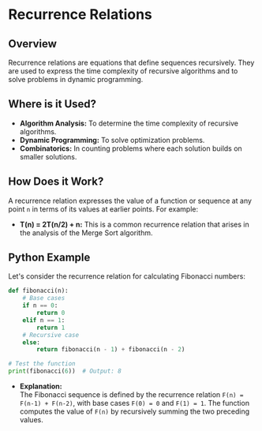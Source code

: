 # **Recurrence Relations**

## **Overview**

Recurrence relations are equations that define sequences recursively. They are used to express the time complexity of recursive algorithms and to solve problems in dynamic programming.

## **Where is it Used?**

- **Algorithm Analysis:** To determine the time complexity of recursive algorithms.
- **Dynamic Programming:** To solve optimization problems.
- **Combinatorics:** In counting problems where each solution builds on smaller solutions.

## **How Does it Work?**

A recurrence relation expresses the value of a function or sequence at any point `n` in terms of its values at earlier points. For example:
- **T(n) = 2T(n/2) + n:** This is a common recurrence relation that arises in the analysis of the Merge Sort algorithm.

## **Python Example**

Let's consider the recurrence relation for calculating Fibonacci numbers:

```python
def fibonacci(n):
    # Base cases
    if n == 0:
        return 0
    elif n == 1:
        return 1
    # Recursive case
    else:
        return fibonacci(n - 1) + fibonacci(n - 2)

# Test the function
print(fibonacci(6))  # Output: 8
```

- **Explanation:**  
  The Fibonacci sequence is defined by the recurrence relation `F(n) = F(n-1) + F(n-2)`, with base cases `F(0) = 0` and `F(1) = 1`. The function computes the value of `F(n)` by recursively summing the two preceding values.
